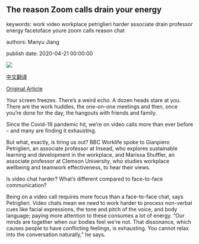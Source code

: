 ## The reason Zoom calls drain your energy

keywords: work video workplace petriglieri harder associate drain professor energy facetoface youre zoom calls reason chat

authors: Manyu Jiang

publish date: 2020-04-21 00:00:00

![](https://ichef.bbci.co.uk/wwfeatures/live/624_351/images/live/p0/8b/3h/p08b3h47.jpg)

[中文翻译](The%20reason%20Zoom%20calls%20drain%20your%20energy_zh.md)

[Original Article](https://www.bbc.com/worklife/article/20200421-why-zoom-video-chats-are-so-exhausting)

Your screen freezes. There’s a weird echo. A dozen heads stare at you. There are the work huddles, the one-on-one meetings and then, once you’re done for the day, the hangouts with friends and family.

Since the Covid-19 pandemic hit, we’re on video calls more than ever before – and many are finding it exhausting.

But what, exactly, is tiring us out? BBC Worklife spoke to Gianpiero Petriglieri, an associate professor at Insead, who explores sustainable learning and development in the workplace, and Marissa Shuffler, an associate professor at Clemson University, who studies workplace wellbeing and teamwork effectiveness, to hear their views.

Is video chat harder? What’s different compared to face-to-face communication?

Being on a video call requires more focus than a face-to-face chat, says Petriglieri. Video chats mean we need to work harder to process non-verbal cues like facial expressions, the tone and pitch of the voice, and body language; paying more attention to these consumes a lot of energy. “Our minds are together when our bodies feel we're not. That dissonance, which causes people to have conflicting feelings, is exhausting. You cannot relax into the conversation naturally,” he says.